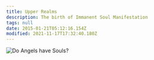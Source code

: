 ```yaml
---
title: Upper Realms
description: The birth of Immanent Soul Manifestation
tags: null
date: 2015-01-21T05:12:16.154Z
modified: 2021-11-17T17:32:40.180Z
---
```


![Do Angels have Souls?](/posts/img/qkab/upper_realms.png)
